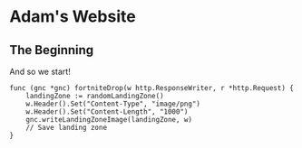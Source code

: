 # Adam's Website

## The Beginning

And so we start!

```
func (gnc *gnc) fortniteDrop(w http.ResponseWriter, r *http.Request) {
	landingZone := randomLandingZone()
	w.Header().Set("Content-Type", "image/png")
	w.Header().Set("Content-Length", "1000")
	gnc.writeLandingZoneImage(landingZone, w)
	// Save landing zone
}
```

